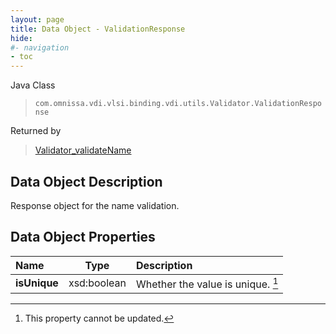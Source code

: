 ```yaml
---
layout: page
title: Data Object - ValidationResponse
hide:
#- navigation
- toc
---
```






Java Class
> `com.omnissa.vdi.vlsi.binding.vdi.utils.Validator.ValidationResponse`

Returned by
> [Validator_validateName](vdi.utils.Validator.md#validateName)


## Data Object Description

Response object for the name validation.

## Data Object Properties

 Name | Type | Description
:---|:---:|:---
**isUnique**|  xsd:boolean|  Whether the value is unique. [^2]
 


 


[^2]: This property cannot be updated.